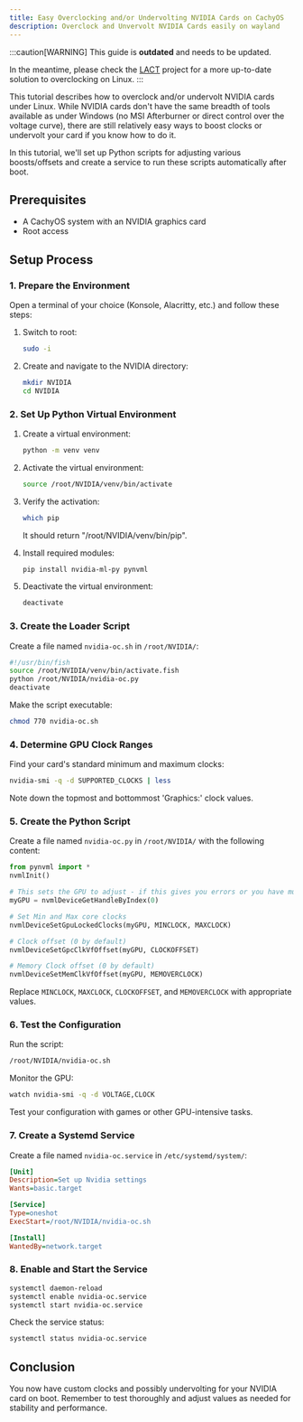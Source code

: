 ```yaml
---
title: Easy Overclocking and/or Undervolting NVIDIA Cards on CachyOS
description: Overclock and Unvervolt NVIDIA Cards easily on wayland
---
```


:::caution[WARNING]
This guide is **outdated** and needs to be updated.

In the meantime, please check the [LACT](https://github.com/ilya-zlobintsev/LACT) project for a more up-to-date solution to overclocking on Linux.
:::

This tutorial describes how to overclock and/or undervolt NVIDIA cards under Linux. While NVIDIA cards don't have the same breadth of tools available as under Windows (no MSI Afterburner or direct control over the voltage curve), there are still relatively easy ways to boost clocks or undervolt your card if you know how to do it.

In this tutorial, we'll set up Python scripts for adjusting various boosts/offsets and create a service to run these scripts automatically after boot.

## Prerequisites

- A CachyOS system with an NVIDIA graphics card
- Root access

## Setup Process

### 1. Prepare the Environment

Open a terminal of your choice (Konsole, Alacritty, etc.) and follow these steps:

1. Switch to root:
   ```sh
   sudo -i
   ```

2. Create and navigate to the NVIDIA directory:
   ```sh
   mkdir NVIDIA
   cd NVIDIA
   ```

### 2. Set Up Python Virtual Environment

1. Create a virtual environment:
   ```sh
   python -m venv venv
   ```

2. Activate the virtual environment:
   ```sh
   source /root/NVIDIA/venv/bin/activate
   ```

3. Verify the activation:
   ```sh
   which pip
   ```
   It should return "/root/NVIDIA/venv/bin/pip".

4. Install required modules:
   ```sh
   pip install nvidia-ml-py pynvml
   ```

5. Deactivate the virtual environment:
   ```sh
   deactivate
   ```

### 3. Create the Loader Script

Create a file named `nvidia-oc.sh` in `/root/NVIDIA/`:

```bash
#!/usr/bin/fish
source /root/NVIDIA/venv/bin/activate.fish
python /root/NVIDIA/nvidia-oc.py
deactivate
```

Make the script executable:
```sh
chmod 770 nvidia-oc.sh
```

### 4. Determine GPU Clock Ranges

Find your card's standard minimum and maximum clocks:

```sh
nvidia-smi -q -d SUPPORTED_CLOCKS | less
```

Note down the topmost and bottommost 'Graphics:' clock values.

### 5. Create the Python Script

Create a file named `nvidia-oc.py` in `/root/NVIDIA/` with the following content:

```python
from pynvml import *
nvmlInit()

# This sets the GPU to adjust - if this gives you errors or you have multiple GPUs, set to 1 or try other values.
myGPU = nvmlDeviceGetHandleByIndex(0)

# Set Min and Max core clocks
nvmlDeviceSetGpuLockedClocks(myGPU, MINCLOCK, MAXCLOCK)

# Clock offset (0 by default)
nvmlDeviceSetGpcClkVfOffset(myGPU, CLOCKOFFSET)

# Memory Clock offset (0 by default)
nvmlDeviceSetMemClkVfOffset(myGPU, MEMOVERCLOCK)
```

Replace `MINCLOCK`, `MAXCLOCK`, `CLOCKOFFSET`, and `MEMOVERCLOCK` with appropriate values.

### 6. Test the Configuration

Run the script:
```sh
/root/NVIDIA/nvidia-oc.sh
```

Monitor the GPU:
```sh
watch nvidia-smi -q -d VOLTAGE,CLOCK
```

Test your configuration with games or other GPU-intensive tasks.

### 7. Create a Systemd Service

Create a file named `nvidia-oc.service` in `/etc/systemd/system/`:

```ini
[Unit]
Description=Set up Nvidia settings
Wants=basic.target

[Service]
Type=oneshot
ExecStart=/root/NVIDIA/nvidia-oc.sh

[Install]
WantedBy=network.target
```

### 8. Enable and Start the Service

```sh
systemctl daemon-reload
systemctl enable nvidia-oc.service
systemctl start nvidia-oc.service
```

Check the service status:
```sh
systemctl status nvidia-oc.service
```

## Conclusion

You now have custom clocks and possibly undervolting for your NVIDIA card on boot. Remember to test thoroughly and adjust values as needed for stability and performance.
